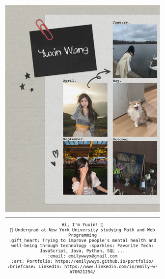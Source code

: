 <img src="intro.jpg"/>
 <hr></hr>
<p align="center">
  <samp>
    Hi, I'm Yuxin! 👋 <br>
    💜 Undergrad at New York University studying Math and Web Programming  <br>
    :gift_heart: Trying to improve people's mental health and well-being through technology
    :sparkles: Favorite Tech: JavaScript, Java, Python, SQL ... <br>
    :email:	emilywwyx@gmail.com <br>
    :art: Portfolio: https://emilywwyx.github.io/portfolio/ <br>
  :briefcase: LinkedIn: https://www.linkedin.com/in/emily-w-b70621254/ <br>

  </samp>
</p>
